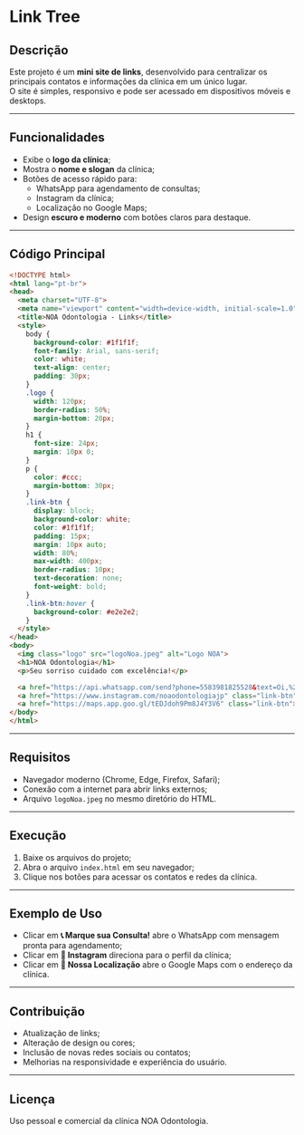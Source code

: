 # Link Tree

## Descrição
Este projeto é um **mini site de links**, desenvolvido para centralizar os principais contatos e informações da clínica em um único lugar.  
O site é simples, responsivo e pode ser acessado em dispositivos móveis e desktops.

--- 

## Funcionalidades

- Exibe o **logo da clínica**;
- Mostra o **nome e slogan** da clínica;
- Botões de acesso rápido para:
  - WhatsApp para agendamento de consultas;
  - Instagram da clínica;
  - Localização no Google Maps;
- Design **escuro e moderno** com botões claros para destaque.

---

## Código Principal

```html
<!DOCTYPE html>
<html lang="pt-br">
<head>
  <meta charset="UTF-8">
  <meta name="viewport" content="width=device-width, initial-scale=1.0">
  <title>NOA Odontologia - Links</title>
  <style>
    body {
      background-color: #1f1f1f;
      font-family: Arial, sans-serif;
      color: white;
      text-align: center;
      padding: 30px;
    }
    .logo {
      width: 120px;
      border-radius: 50%;
      margin-bottom: 20px;
    }
    h1 {
      font-size: 24px;
      margin: 10px 0;
    }
    p {
      color: #ccc;
      margin-bottom: 30px;
    }
    .link-btn {
      display: block;
      background-color: white;
      color: #1f1f1f;
      padding: 15px;
      margin: 10px auto;
      width: 80%;
      max-width: 400px;
      border-radius: 10px;
      text-decoration: none;
      font-weight: bold;
    }
    .link-btn:hover {
      background-color: #e2e2e2;
    }
  </style>
</head>
<body>
  <img class="logo" src="logoNoa.jpeg" alt="Logo NOA">
  <h1>NOA Odontologia</h1>
  <p>Seu sorriso cuidado com excelência!</p>

  <a href="https://api.whatsapp.com/send?phone=5583981825528&text=Oi,%20vim%20pelo%20o%20instagram.%20Gostaria%20de%20agendar%20uma%20consulta%20de%20avalia%C3%A7%C3%A3o!" class="link-btn">📞 Marque sua Consulta!</a>
  <a href="https://www.instagram.com/noaodontologiajp" class="link-btn">📸 Instagram</a>
  <a href="https://maps.app.goo.gl/tEDJdoh9Pm8J4Y3V6" class="link-btn">📍 Nossa Localização</a>
</body>
</html>
```

---

## Requisitos

- Navegador moderno (Chrome, Edge, Firefox, Safari);
- Conexão com a internet para abrir links externos;
- Arquivo `logoNoa.jpeg` no mesmo diretório do HTML.

---

## Execução

1. Baixe os arquivos do projeto;
2. Abra o arquivo `index.html` em seu navegador;
3. Clique nos botões para acessar os contatos e redes da clínica.

---

## Exemplo de Uso

- Clicar em **📞 Marque sua Consulta!** abre o WhatsApp com mensagem pronta para agendamento;
- Clicar em **📸 Instagram** direciona para o perfil da clínica;
- Clicar em **📍 Nossa Localização** abre o Google Maps com o endereço da clínica.

---

## Contribuição

- Atualização de links;
- Alteração de design ou cores;
- Inclusão de novas redes sociais ou contatos;
- Melhorias na responsividade e experiência do usuário.

---

## Licença

Uso pessoal e comercial da clínica NOA Odontologia.
